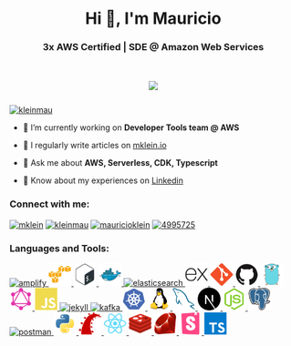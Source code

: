 <h1 align="center">Hi 👋, I'm Mauricio</h1>
<h3 align="center">3x AWS Certified | SDE @ Amazon Web Services</h3>

<h1 align="center">
  <img width="300" src="https://user-images.githubusercontent.com/11538662/101603461-e4066480-39ff-11eb-925b-57806062fcff.png" />
</h1>

<p align="left"> <a href="https://twitter.com/kleinmau" target="blank"><img src="https://img.shields.io/twitter/follow/kleinmau?logo=twitter&style=for-the-badge" alt="kleinmau" /></a> </p>

- 🔭 I’m currently working on **Developer Tools team @ AWS**

- 📝 I regularly write articles on [mklein.io](https://mklein.io/)

- 💬 Ask me about **AWS, Serverless, CDK, Typescript**

- 📄 Know about my experiences on [Linkedin](https://www.linkedin.com/in/mauricioklein)

<h3 align="left">Connect with me:</h3>
<p align="left">
<a href="https://dev.to/mklein" target="blank"><img align="center" src="https://cdn.jsdelivr.net/npm/simple-icons@3.0.1/icons/dev-dot-to.svg" alt="mklein" height="30" width="40" /></a>
<a href="https://twitter.com/kleinmau" target="blank"><img align="center" src="https://cdn.jsdelivr.net/npm/simple-icons@3.0.1/icons/twitter.svg" alt="kleinmau" height="30" width="40" /></a>
<a href="https://linkedin.com/in/mauricioklein" target="blank"><img align="center" src="https://cdn.jsdelivr.net/npm/simple-icons@3.0.1/icons/linkedin.svg" alt="mauricioklein" height="30" width="40" /></a>
<a href="https://stackoverflow.com/users/4995725" target="blank"><img align="center" src="https://cdn.jsdelivr.net/npm/simple-icons@3.0.1/icons/stackoverflow.svg" alt="4995725" height="30" width="40" /></a>
</p>

<h3 align="left">Languages and Tools:</h3>
<p align="left">
  <a href="https://aws.amazon.com/amplify/" target="_blank">
    <img src="https://docs.amplify.aws/assets/logo-dark.svg" alt="amplify" width="40" height="40"/>
  </a>
  <a href="https://aws.amazon.com" target="_blank">
    <img src="https://raw.githubusercontent.com/devicons/devicon/v2.14.0/icons/amazonwebservices/amazonwebservices-original.svg" alt="aws" width="40" height="40"/>
  </a>
  <a href="https://www.gnu.org/software/bash/" target="_blank">
    <img src="https://raw.githubusercontent.com/devicons/devicon/v2.14.0/icons/bash/bash-original.svg" alt="bash" width="40" height="40"/>
  </a>
  <a href="https://www.docker.com/" target="_blank">
    <img src="https://raw.githubusercontent.com/devicons/devicon/v2.14.0/icons/docker/docker-original.svg" alt="docker" width="40" height="40"/>
  </a>
  <a href="https://www.elastic.co" target="_blank">
    <img src="https://www.vectorlogo.zone/logos/elastic/elastic-icon.svg" alt="elasticsearch" width="40" height="40"/>
  </a>
  <a href="https://expressjs.com" target="_blank">
    <img src="https://raw.githubusercontent.com/devicons/devicon/v2.14.0/icons/express/express-original.svg" alt="express" width="40" height="40"/>
  </a>
  <a href="https://git-scm.com/" target="_blank">
    <img src="https://raw.githubusercontent.com/devicons/devicon/v2.14.0/icons/git/git-original.svg" alt="git" width="40" height="40"/>
  </a>
  <a href="https://github.com/" target="_blank">
    <img src="https://raw.githubusercontent.com/devicons/devicon/v2.14.0/icons/github/github-original.svg" alt="github" width="40" height="40"/>
  </a>
  <a href="https://golang.org" target="_blank">
    <img src="https://raw.githubusercontent.com/devicons/devicon/v2.14.0/icons/go/go-original.svg" alt="go" width="40" height="40"/>
  </a>
  <a href="https://graphql.org" target="_blank">
    <img src="https://raw.githubusercontent.com/devicons/devicon/v2.14.0/icons/graphql/graphql-plain.svg" alt="graphql" width="40" height="40"/>
  </a>
  <a href="https://www.ecma-international.org/" target="_blank">
    <img src="https://raw.githubusercontent.com/devicons/devicon/v2.14.0/icons/javascript/javascript-plain.svg" alt="js" width="40" height="40"/>
  </a>
  <a href="https://jekyllrb.com/" target="_blank">
    <img src="https://www.vectorlogo.zone/logos/jekyllrb/jekyllrb-icon.svg" alt="jekyll" width="40" height="40"/>
  </a>
  <a href="https://kafka.apache.org/" target="_blank">
    <img src="https://www.vectorlogo.zone/logos/apache_kafka/apache_kafka-icon.svg" alt="kafka" width="40" height="40"/>
  </a>
  <a href="https://kubernetes.io" target="_blank">
    <img src="https://raw.githubusercontent.com/devicons/devicon/v2.14.0/icons/kubernetes/kubernetes-plain.svg" alt="kubernetes" width="40" height="40"/>
  </a>
  <a href="https://www.linux.org/" target="_blank">
    <img src="https://raw.githubusercontent.com/devicons/devicon/v2.14.0/icons/linux/linux-original.svg" alt="linux" width="40" height="40"/>
  </a>
  <a href="https://www.mysql.com/" target="_blank">
    <img src="https://raw.githubusercontent.com/devicons/devicon/v2.14.0/icons/mysql/mysql-original.svg" alt="mysql" width="40" height="40"/>
  </a>
  <a href="https://nextjs.org/" target="_blank">
    <img src="https://raw.githubusercontent.com/devicons/devicon/v2.14.0/icons/nextjs/nextjs-original.svg" alt="nextjs" width="40" height="40"/>
  </a>
  <a href="https://nodejs.org" target="_blank">
    <img src="https://raw.githubusercontent.com/devicons/devicon/v2.14.0/icons/nodejs/nodejs-original.svg" alt="nodejs" width="40" height="40"/>
  </a>
  <a href="https://www.postgresql.org" target="_blank">
    <img src="https://raw.githubusercontent.com/devicons/devicon/v2.14.0/icons/postgresql/postgresql-original.svg" alt="postgresql" width="40" height="40"/>
  </a>
  <a href="https://postman.com" target="_blank">
    <img src="https://www.vectorlogo.zone/logos/getpostman/getpostman-icon.svg" alt="postman" width="40" height="40"/>
  </a>
  <a href="https://www.python.org" target="_blank">
    <img src="https://raw.githubusercontent.com/devicons/devicon/v2.14.0/icons/python/python-original.svg" alt="python" width="40" height="40"/>
  </a>
  <a href="https://rubyonrails.org" target="_blank">
    <img src="https://raw.githubusercontent.com/devicons/devicon/v2.14.0/icons/rails/rails-plain.svg" alt="rails" width="40" height="40"/>
  </a>
  <a href="https://reactjs.org/" target="_blank">
    <img src="https://raw.githubusercontent.com/devicons/devicon/v2.14.0/icons/react/react-original.svg" alt="react" width="40" height="40"/>
  </a>
  <a href="https://redis.io" target="_blank">
    <img src="https://raw.githubusercontent.com/devicons/devicon/v2.14.0/icons/redis/redis-original.svg" alt="redis" width="40" height="40"/>
  </a>
  <a href="https://www.ruby-lang.org/en/" target="_blank">
    <img src="https://raw.githubusercontent.com/devicons/devicon/v2.14.0/icons/ruby/ruby-original.svg" alt="ruby" width="40" height="40"/>
  </a>
  <a href="https://storybook.js.org/" target="_blank">
    <img src="https://raw.githubusercontent.com/devicons/devicon/v2.14.0/icons/storybook/storybook-original.svg" alt="storybook" width="40" height="40"/>
  </a>
  <a href="https://www.typescriptlang.org/" target="_blank">
    <img src="https://raw.githubusercontent.com/devicons/devicon/v2.14.0/icons/typescript/typescript-original.svg" alt="typescript" width="40" height="40"/>
  </a>
</p>
